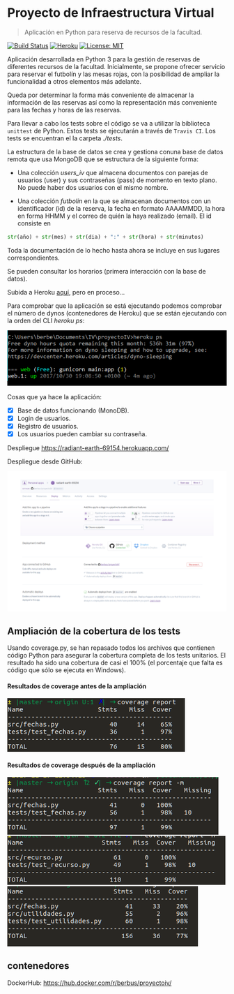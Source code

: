 # Proyecto de Infraestructura Virtual

> Aplicación en Python para reserva de recursos de la facultad.

[![Build Status](https://travis-ci.org/berbus/proyectoIV.svg?branch=master)](https://travis-ci.org/berbus/proyectoIV)
[![Heroku](https://heroku-badge.herokuapp.com/?app=radiant-earth-69154&style=flat&svg=1)](https://radiant-earth-69154.herokuapp.com/)
[![License: MIT](https://img.shields.io/badge/License-MIT-yellow.svg)](https://opensource.org/licenses/MIT)


Aplicación desarrollada en Python 3 para la gestión de reservas de diferentes recursos de la facultad. Inicialmente, se propone ofrecer servicio para reservar el futbolín y las mesas rojas, con la posibilidad de ampliar la funcionalidad a otros elementos más adelante.

Queda por determinar la forma más conveniente de almacenar la información de las reservas así como la representación más conveniente para las fechas y horas de las reservas.

Para llevar a cabo los tests sobre el código se va a utilizar la biblioteca `unittest` de Python. Estos tests se ejecutarán a través de `Travis CI`. Los tests se encuentran el la carpeta *./tests*.

La estructura de la base de datos se crea y gestiona conuna base de datos remota que usa MongoDB que se estructura de la siguiente forma:
- Una colección *users_iv* que almacena documentos con parejas de usuarios (user) y sus contraseñas (pass) de momento en texto plano. No puede haber dos usuarios con el mismo nombre.

- Una colección *futbolin* en la que se almacenan documentos con un identificador (id) de la reserva, la fecha en formato AAAAMMDD, la hora en forma HHMM y el correo de quién la haya realizado (email). El id consiste en

```python
str(año) + str(mes) + str(dia) + ":" + str(hora) + str(minutos)
```

Toda la documentación de lo hecho hasta ahora se incluye en sus lugares correspondientes.

Se pueden consultar los horarios (primera interacción con la base de datos).

Subida a Heroku [aquí](https://radiant-earth-69154.herokuapp.com/), pero en proceso...

Para comprobar que la aplicación se está ejecutando podemos comprobar el número de dynos (contenedores de Heroku) que se están ejecutando con la orden del CLI *heroku ps*:

![img1](static/img/dynos_heroku.png)

Cosas que ya hace la aplicación:

- [X] Base de datos funcionando (MonoDB).
- [X] Login de usuarios.
- [X] Registro de usuarios.
- [X] Los usuarios pueden cambiar su contraseña.

Despliegue https://radiant-earth-69154.herokuapp.com/

Despliegue desde GitHub:

![img2](/static/img/heroku-dep.png)

## Ampliación de la cobertura de los tests
Usando coverage.py, se han repasado todos los archivos que contienen código Python para asegurar la cobertura completa de los tests unitarios. El resultado ha sido una cobertura de casi el 100% (el porcentaje que falta es código que sólo se ejecuta en Windows).

#### Resultados de coverage antes de la ampliación
![img5](static/img/cov_fechas_antes.png)

#### Resultados de coverage después de la ampliación
![img2](static/img/cov_fechas_despues.png)
![img3](static/img/cov_recursos_despues.png)
![img4](static/img/cov_utilidades_despues.png)


## contenedores

DockerHub: https://hub.docker.com/r/berbus/proyectoiv/
